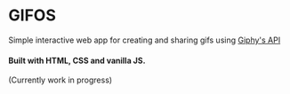 # GIFOS
Simple interactive web app for creating and sharing gifs using [Giphy's API](https://developers.giphy.com/)
#### Built with HTML, CSS and vanilla JS.
(Currently work in progress)

